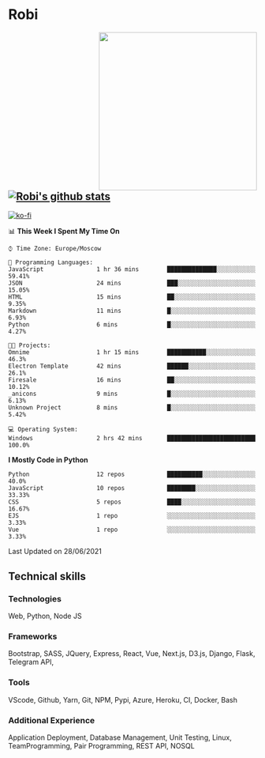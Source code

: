 # Robi

<img align='right' src='https://thumbs.gfycat.com/BleakGorgeousAmoeba-size_restricted.gif' width='320'>

[![Robi's github stats](https://github-readme-stats-lime-theta.vercel.app/api?username=robimez&count_private=true&show_icons=true&theme=dark)](https://github.com/RobiMez/github-readme-stats)
---
[![ko-fi](https://ko-fi.com/img/githubbutton_sm.svg)](https://ko-fi.com/K3K74LSLU)

<!--START_SECTION:waka-->
📊 **This Week I Spent My Time On** 

```text
⌚︎ Time Zone: Europe/Moscow

💬 Programming Languages: 
JavaScript               1 hr 36 mins        ██████████████░░░░░░░░░░░   59.41% 
JSON                     24 mins             ███░░░░░░░░░░░░░░░░░░░░░░   15.05% 
HTML                     15 mins             ██░░░░░░░░░░░░░░░░░░░░░░░   9.35% 
Markdown                 11 mins             █░░░░░░░░░░░░░░░░░░░░░░░░   6.93% 
Python                   6 mins              █░░░░░░░░░░░░░░░░░░░░░░░░   4.27%

🐱‍💻 Projects: 
Omnime                   1 hr 15 mins        ███████████░░░░░░░░░░░░░░   46.3% 
Electron Template        42 mins             ██████░░░░░░░░░░░░░░░░░░░   26.1% 
Firesale                 16 mins             ██░░░░░░░░░░░░░░░░░░░░░░░   10.12% 
_anicons                 9 mins              █░░░░░░░░░░░░░░░░░░░░░░░░   6.13% 
Unknown Project          8 mins              █░░░░░░░░░░░░░░░░░░░░░░░░   5.42%

💻 Operating System: 
Windows                  2 hrs 42 mins       █████████████████████████   100.0%

```

**I Mostly Code in Python** 

```text
Python                   12 repos            ██████████░░░░░░░░░░░░░░░   40.0% 
JavaScript               10 repos            ████████░░░░░░░░░░░░░░░░░   33.33% 
CSS                      5 repos             ████░░░░░░░░░░░░░░░░░░░░░   16.67% 
EJS                      1 repo              ░░░░░░░░░░░░░░░░░░░░░░░░░   3.33% 
Vue                      1 repo              ░░░░░░░░░░░░░░░░░░░░░░░░░   3.33%

```



 Last Updated on 28/06/2021
<!--END_SECTION:waka-->

## Technical skills

### Technologies 

Web, Python, Node JS

### Frameworks

Bootstrap, SASS, JQuery, Express, React, Vue, Next.js,
D3.js, Django, Flask, Telegram API,

### Tools

VScode, Github, Yarn, Git, NPM, Pypi, Azure, Heroku, CI, Docker, Bash

### Additional Experience

Application Deployment, Database Management, Unit Testing, Linux, TeamProgramming, Pair Programming, REST API, NOSQL
